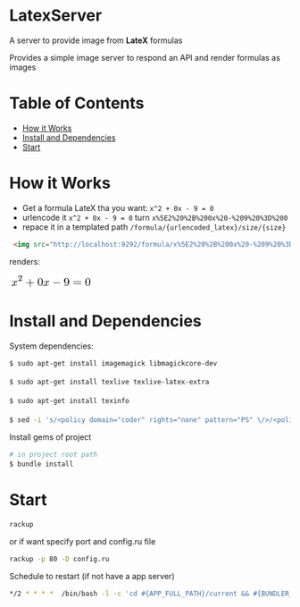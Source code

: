 LatexServer
===
A server to provide image from **LateX** formulas

 Provides a simple image server to respond an API and render formulas as images

# Table of Contents
* [How it Works](#how-it-works)
* [Install and Dependencies](#install-and-dependencies)
* [Start](#start)


# How it Works
 - Get a formula LateX tha you want: `x^2 + 0x - 9 = 0`
 - urlencode it `x^2 + 0x - 9 = 0` turn `x%5E2%20%2B%200x%20-%209%20%3D%200`
 - repace it in a templated path `/formula/{urlencoded_latex}/size/{size}`


```html
 <img src="http://localhost:9292/formula/x%5E2%20%2B%200x%20-%209%20%3D%200/size/5" >
```
renders:

<img src="./example.png">

# Install and Dependencies

System dependencies:

```bash
$ sudo apt-get install imagemagick libmagickcore-dev

$ sudo apt-get install texlive texlive-latex-extra

$ sudo apt-get install texinfo

$ sed -i 's/<policy domain="coder" rights="none" pattern="PS" \/>/<policy domain="coder" rights="read|write" pattern="PS" \/>/g' /etc/ImageMagick-6/policy.xml

```

Install gems of project
```bash
# in project root path
$ bundle install

```

# Start
```bash
rackup
```
or if want specify port and config.ru file
```bash
rackup -p 80 -D config.ru
```

Schedule to restart 
(if not have a app server)
```bash
*/2 * * * *  /bin/bash -l -c 'cd #{APP_FULL_PATH}/current && #{BUNDLER_FULL_PATH} exec rack$
```


